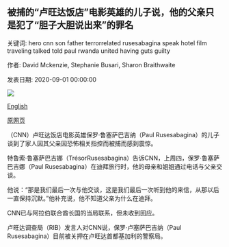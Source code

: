 ## 被捕的“卢旺达饭店”电影英雄的儿子说，他的父亲只是犯了“胆子大胆说出来”的罪名

关键词: hero cnn son father terrorrelated rusesabagina speak hotel film traveling talked told paul rwanda united having guts guilty

作者: David Mckenzie, Stephanie Busari, Sharon Braithwaite

发表日期: 2020-09-01 00:00:00

![](https://cdn.cnn.com/cnnnext/dam/assets/200831110345-hotel-rwanda-hero-paul-rusesabagina-arrested-ctw-vpx-00000000-super-tease.jpg)

[English](Son%20of%20arrested%20%27Hotel%20Rwanda%27%20film%20hero%20says%20his%20father%20is%20only%20guilty%20of%20%27having%20the%20guts%20to%20speak%20up%27.md)

[原网页](https://edition.cnn.com/2020/09/01/africa/paul-rusesabagina-arrest-son-rwanda-genocide/index.html)

（CNN）卢旺达饭店电影英雄保罗·鲁塞萨巴吉纳（Paul Rusesabagina）的儿子谈到了家人因其父亲因恐怖相关指控而被捕而感到震惊。

特鲁索·鲁塞萨巴吉娜（TrésorRusesabagina）告诉CNN，上周四，保罗·鲁塞萨巴吉娜（Paul Rusesabagina）在迪拜旅行时，他的母亲和姐姐通过电话与父亲交谈。

他说：“那是我们最后一次与他交谈，这是我们最后一次听到他的来信，从那以后一直保持沉默。”他补充说，他不知道父亲为什么在迪拜。

CNN已与阿拉伯联合酋长国的当局联系，但未收到回应。

卢旺达调查局（RIB）发言人对CNN说，保罗·卢塞萨巴吉纳（Paul Rusesabagina）目前被关押在卢旺达首都基加利的警察局。